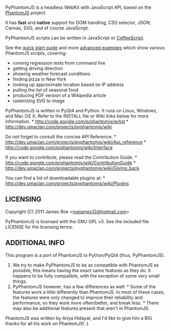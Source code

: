 PyPhantomJS is a headless WebKit with JavaScript API, based on the [PhantomJS](http://www.phantomjs.org/) project.

It has **fast** and **native** support for DOM handling, CSS selector, JSON, Canvas, SVG, and of course JavaScript.

PyPhantomJS scripts can be written in JavaScript or [CoffeeScript](http://jashkenas.github.com/coffee-script/).

See the [quick start guide](http://code.google.com/p/phantomjs/wiki/QuickStart) and more [advanced examples](http://code.google.com/p/phantomjs/wiki/ServiceIntegration) which show various PhantomJS scripts, covering:

* running regression tests from command line
* getting driving direction
* showing weather forecast conditions
* finding pizza in New York
* looking up approximate location based on IP address
* pulling the list of seasonal food
* producing PDF version of a Wikipedia article
* rasterizing SVG to image

PyPhantomJS is written in PyQt4 and Python. It runs on Linux, Windows, and Mac OS X.
Refer to the INSTALL file or Wiki links below for more information.
    * http://code.google.com/p/phantomjs/w/list
    * http://dev.umaclan.com/projects/pyphantomjs/wiki

Do not forget to consult the concise API Reference.
    * http://dev.umaclan.com/projects/pyphantomjs/wiki/Api_reference
    * http://code.google.com/p/phantomjs/wiki/Interface

If you want to contribute, please read the Contribution Guide.
    * http://code.google.com/p/phantomjs/wiki/ContributionGuide
    * http://dev.umaclan.com/projects/pyphantomjs/wiki/Giving_back

You can find a list of downloadable plugins at:
    * http://dev.umaclan.com/projects/pyphantomjs/wiki/Plugins

LICENSING
------------------
Copyright (C) 2011 James Roe <<roejames12@hotmail.com>>

PyPhantomJS is licensed with the GNU GPL v3.
See the included file LICENSE for the licensing terms.

ADDITIONAL INFO
-----------------------------
This program is a port of PhantomJS to Python/PyQt4 (thus, PyPhantomJS).

  1. We try to make PyPhantomJS to be as compatible with PhantomJS as possible,
      this means having the exact same features as they do. It happens to be fully
      compatible, with the exception of some very small things.
  2. PyPhantomJS however, has a few differences as well:
    * Some of the features work a little differently than PhantomJS.
      In most of these cases, the features were only changed to improve their
      reliability and performance, so they work more often/better, and break less.
    * There may also be additional features present that aren't in PhantomJS.

PhantomJS was written by Ariya Hidayat, and I'd like to give him a BIG thanks
for all his work on PhantomJS! :)
